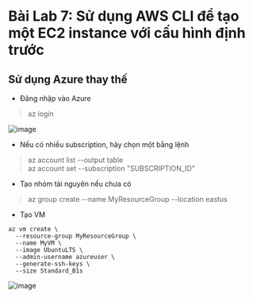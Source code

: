 # Bài Lab 7: Sử dụng AWS CLI để tạo một EC2 instance với cấu hình định trước
## Sử dụng Azure thay thế
* Đăng nhập vào Azure
>az login

![image](https://github.com/user-attachments/assets/dc5a0ff6-a53b-4af6-8b13-bef57f263c34)

* Nếu có nhiều subscription, hãy chọn một bằng lệnh
>az account list --output table  
>az account set --subscription "SUBSCRIPTION_ID"

* Tạo nhóm tài nguyên nếu chưa có
>az group create --name MyResourceGroup --location eastus

* Tạo VM
```
az vm create \
  --resource-group MyResourceGroup \
  --name MyVM \
  --image UbuntuLTS \
  --admin-username azureuser \
  --generate-ssh-keys \
  --size Standard_B1s
```
![image](https://github.com/user-attachments/assets/3e95caa1-9acb-4c79-9d56-907fcbfb120d)
